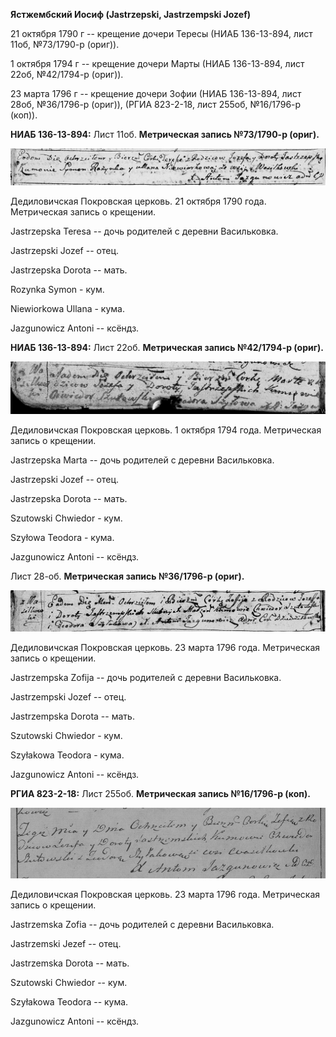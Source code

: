 **Ястжембский Иосиф (Jastrzepski, Jastrzempski Jozef)**

21 октября 1790 г -- крещение дочери Тересы (НИАБ 136-13-894, лист 11об,
№73/1790-р (ориг)).

1 октября 1794 г -- крещение дочери Марты (НИАБ 136-13-894, лист 22об,
№42/1794-р (ориг)).

23 марта 1796 г -- крещение дочери Зофии (НИАБ 136-13-894, лист 28об,
№36/1796-р (ориг)), (РГИА 823-2-18, лист 255об, №16/1796-р (коп)).

**НИАБ 136-13-894:** Лист 11об. **Метрическая запись №73/1790-р
(ориг).**

![](./media/d18844951dcd95fc8f171e624be87c685219ed93.png)

Дедиловичская Покровская церковь. 21 октября 1790 года. Метрическая
запись о крещении.

Jastrzepska Teresa -- дочь родителей с деревни Васильковка.

Jastrzepski Jozef -- отец.

Jastrzepska Dorota -- мать.

Rozynka Symon - кум.

Niewiorkowa Ullana - кума.

Jazgunowicz Antoni -- ксёндз.

**НИАБ 136-13-894:** Лист 22об. **Метрическая запись №42/1794-р
(ориг).**

![](./media/0c36b1fb1860fdd060a1a4cf745f8802404d8b17.png)

Дедиловичская Покровская церковь. 1 октября 1794 года. Метрическая
запись о крещении.

Jastrzepska Marta -- дочь родителей с деревни Васильковка.

Jastrzepski Jozef -- отец.

Jastrzepska Dorota -- мать.

Szutowski Chwiedor - кум.

Szyłowa Teodora - кума.

Jazgunowicz Antoni -- ксёндз.

Лист 28-об. **Метрическая запись №36/1796-р (ориг).**

![](./media/54042085d2b4cf79f727a6e8c78514e47bfae93e.png)

Дедиловичская Покровская церковь. 23 марта 1796 года. Метрическая запись
о крещении.

Jastrzempska Zofija -- дочь родителей с деревни Васильковка.

Jastrzempski Jozef -- отец.

Jastrzempska Dorota -- мать.

Szutowski Chwiedor - кум.

Szyłakowa Teodora - кума.

Jazgunowicz Antoni -- ксёндз.

**РГИА 823-2-18:** Лист 255об. **Метрическая запись №16/1796-р (коп).**

![](./media/8379d9a7c7c36da379c8369d58f15f9d94336bdc.png)

Дедиловичская Покровская церковь. 23 марта 1796 года. Метрическая запись
о крещении.

Jastrzemska Zofia -- дочь родителей с деревни Васильковка.

Jastrzemski Jezef -- отец.

Jastrzemska Dorota -- мать.

Szutowski Chwiedor -- кум.

Szyłakowa Teodora -- кума.

Jazgunowicz Antoni -- ксёндз.
